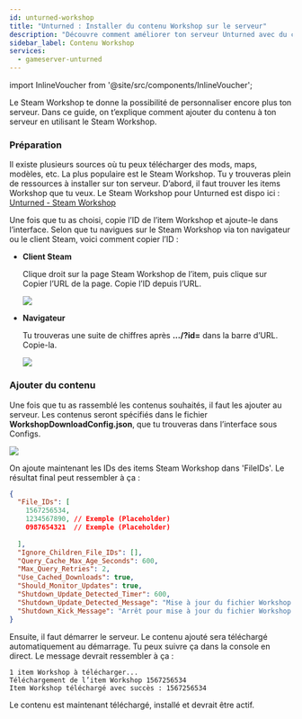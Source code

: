 ```yaml
---
id: unturned-workshop
title: "Unturned : Installer du contenu Workshop sur le serveur"
description: "Découvre comment améliorer ton serveur Unturned avec du contenu personnalisé du Steam Workshop pour une expérience de jeu unique → En savoir plus maintenant"
sidebar_label: Contenu Workshop
services:
  - gameserver-unturned
---
```


import InlineVoucher from '@site/src/components/InlineVoucher';

<InlineVoucher />

Le Steam Workshop te donne la possibilité de personnaliser encore plus ton serveur. Dans ce guide, on t’explique comment ajouter du contenu à ton serveur en utilisant le Steam Workshop.

### Préparation

Il existe plusieurs sources où tu peux télécharger des mods, maps, modèles, etc. La plus populaire est le Steam Workshop. Tu y trouveras plein de ressources à installer sur ton serveur. D’abord, il faut trouver les items Workshop que tu veux. Le Steam Workshop pour Unturned est dispo ici : [Unturned - Steam Workshop](https://steamcommunity.com/app/304930/workshop/)

Une fois que tu as choisi, copie l’ID de l’item Workshop et ajoute-le dans l’interface. Selon que tu navigues sur le Steam Workshop via ton navigateur ou le client Steam, voici comment copier l’ID :

- **Client Steam**

  Clique droit sur la page Steam Workshop de l’item, puis clique sur Copier l’URL de la page. Copie l’ID depuis l’URL.

  ![](https://screensaver01.zap-hosting.com/index.php/s/QD89esrFTQ8gZfb/preview)

- **Navigateur**

  Tu trouveras une suite de chiffres après **.../?id=** dans la barre d’URL. Copie-la.

  ![](https://screensaver01.zap-hosting.com/index.php/s/XzRRT98ess4dyFX/preview)

### Ajouter du contenu

Une fois que tu as rassemblé les contenus souhaités, il faut les ajouter au serveur. Les contenus seront spécifiés dans le fichier **WorkshopDownloadConfig.json**, que tu trouveras dans l’interface sous Configs.

![](https://screensaver01.zap-hosting.com/index.php/s/T7gsio62gDH7DHb/preview)

On ajoute maintenant les IDs des items Steam Workshop dans 'FileIDs'. Le résultat final peut ressembler à ça :

```json
{
  "File_IDs": [
  	1567256534,
    1234567890, // Exemple (Placeholder)
    0987654321  // Exemple (Placeholder)
  
  ],
  "Ignore_Children_File_IDs": [],
  "Query_Cache_Max_Age_Seconds": 600,
  "Max_Query_Retries": 2,
  "Use_Cached_Downloads": true,
  "Should_Monitor_Updates": true,
  "Shutdown_Update_Detected_Timer": 600,
  "Shutdown_Update_Detected_Message": "Mise à jour du fichier Workshop détectée, arrêt dans : {0}",
  "Shutdown_Kick_Message": "Arrêt pour mise à jour du fichier Workshop."
}
```

Ensuite, il faut démarrer le serveur. Le contenu ajouté sera téléchargé automatiquement au démarrage. Tu peux suivre ça dans la console en direct. Le message devrait ressembler à ça :

```
1 item Workshop à télécharger...
Téléchargement de l’item Workshop 1567256534
Item Workshop téléchargé avec succès : 1567256534
```

Le contenu est maintenant téléchargé, installé et devrait être actif.

<InlineVoucher />